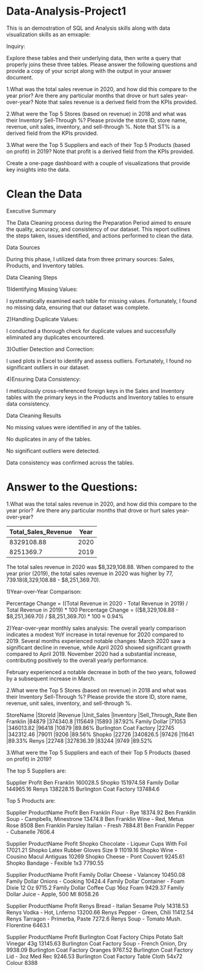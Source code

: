 # Data-Analysis-Project1

This is an demostration of SQL and Analysis skills along with data visualization skills as an emxaple:

Inquiry:

Explore these tables and their underlying data, then write a query that properly joins these three tables. Please answer the following questions and provide a copy of your script along with the output in your answer document.

1.What was the total sales revenue in 2020, and how did this compare to the year prior?  Are there any particular months that drove or hurt sales year-over-year?  Note that sales revenue is a derived field from the KPIs provided.

2.What were the Top 5 Stores (based on revenue) in 2018 and what was their Inventory Sell-Through %? Please provide the store ID, store name, revenue, unit sales, inventory, and sell-through %. Note that ST% is a derived field from the KPIs provided.

3.What were the Top 5 Suppliers and each of their Top 5 Products (based on profit) in 2019? Note that profit is a derived field from the KPIs provided.

Create a one-page dashboard with a couple of visualizations that provide key insights into the data.  

# Clean the Data

Executive Summary 

The Data Cleaning process during the Preparation Period aimed to ensure the quality, accuracy, and consistency of our dataset. This report outlines the steps taken, issues identified, and actions performed to clean the data. 

Data Sources 

During this phase, I utilized data from three primary sources: Sales, Products, and Inventory tables. 

Data Cleaning Steps 

1)Identifying Missing Values: 

I systematically examined each table for missing values. Fortunately, I found no missing data, ensuring that our dataset was complete.

2)Handling Duplicate Values: 

I conducted a thorough check for duplicate values and successfully eliminated any duplicates encountered. 

3)Outlier Detection and Correction: 

I used plots in Excel to identify and assess outliers. Fortunately, I found no significant outliers in our dataset. 

4)Ensuring Data Consistency: 

I meticulously cross-referenced foreign keys in the Sales and Inventory tables with the primary keys in the Products and Inventory tables to ensure data consistency. 

Data Cleaning Results 

No missing values were identified in any of the tables.

No duplicates in any of the tables. 

No significant outliers were detected. 

Data consistency was confirmed across the tables.

# Answer to the Questions:
1.What was the total sales revenue in 2020, and how did this compare to the year prior?  Are there any particular months that drove or hurt sales year-over-year?  

| Total_Sales_Revenue | Year |
| -------- | -------- |
| 8329108.88 | 2020 |
| 8251369.7  | 2019 |

The total sales revenue in 2020 was $8,329,108.88. When compared to the year prior (2019), the total sales revenue in 2020 was higher by $77,739.18 ($8,329,108.88 - $8,251,369.70).

1)Year-over-Year Comparison: 

Percentage Change = ((Total Revenue in 2020 - Total Revenue in 2019) / Total Revenue in 2019) * 100 
Percentage Change = (($8,329,108.88 - $8,251,369.70) / $8,251,369.70) * 100 ≈ 0.94%

2)Year-over-year monthly sales analysis:
The overall yearly comparison indicates a modest YoY increase in total revenue for 2020 compared to 2019. Several months experienced notable changes: March 2020 saw a significant decline in revenue, while April 2020 showed significant growth compared to April 2019. November 2020 had a substantial increase, contributing positively to the overall yearly performance. 

February experienced a notable decrease in both of the two years, followed by a subsequent increase in March.


2.What were the Top 5 Stores (based on revenue) in 2018 and what was their Inventory Sell-Through %? Please provide the store ID, store name, revenue, unit sales, inventory, and sell-through %.

StoreName	               |StoreId	|Revenue	    |Unit_Sales	 |Inventory	 |Sell_Through_Rate
Ben Franklin	           |84879	  |374340.8 	  |115649    	 |15893    	 |87.92%
Family Dollar	           |71053	  |346013.82	  |96418	     |10879	     |89.86%
Burlington Coat Factory	 |22745	  |342312.46	  |79011	     |9206	     |89.56%
Shopko	                 |22726	  |340826.5	    |97426	     |11641	     |89.33%
Renys	                   |22748	  |327836.39	  |83244	     |9749	     |89.52%

3.What were the Top 5 Suppliers and each of their Top 5 Products (based on profit) in 2019?

The top 5 Suppliers are:

Supplier         	       Profit
Ben Franklin	           160028.5
Shopko	                 151974.58
Family Dollar	           144965.16
Renys	                   138228.15
Burlington Coat Factory	 137484.6

Top 5 Products are:

Supplier	    ProductName	                  Profit
Ben Franklin	Flour - Rye	                  18374.92
Ben Franklin	Soup - Campbells, Minestrone	13474.8
Ben Franklin	Wine - Red, Metus Rose	      8508
Ben Franklin	Parsley Italian - Fresh	      7884.81
Ben Franklin	Pepper - Cubanelle	          7606.4

Supplier	ProductName                        	Profit
Shopko	  Chocolate - Liqueur Cups With Foil	17021.21
Shopko	  Latex Rubber Gloves Size 9	        11019.16
Shopko	  Wine - Cousino Macul Antiguas	      10269
Shopko	  Cheese - Pont Couvert	              9245.61
Shopko	  Bandage - Fexible 1x3	              7790.55

Supplier	     ProductName	                 Profit
Family Dollar	 Cheese - Valancey          	 10450.08
Family Dollar	 Onions - Cooking	             10424.4
Family Dollar	 Container - Foam Dixie 12 Oz	 9715.2
Family Dollar	 Coffee Cup 16oz Foam	         9429.37
Family Dollar	 Juice - Apple, 500 Ml	       8058.26

Supplier	ProductName	                     Profit
Renys	    Bread - Italian Sesame Poly	     14318.53
Renys	    Vodka - Hot, Lnferno	           13200.66
Renys	    Pepper - Green, Chili	           11412.54
Renys	    Tarragon - Primerba, Paste	     7272.6
Renys	    Soup - Tomato Mush. Florentine	 6463.1

Supplier	                ProductName	                   Profit
Burlington Coat Factory	  Chips Potato Salt Vinegar 43g	 13145.63
Burlington Coat Factory	  Soup - French Onion, Dry	     9938.09
Burlington Coat Factory	  Oranges	                       9767.52
Burlington Coat Factory	  Lid - 3oz Med Rec	             9246.53
Burlington Coat Factory	  Table Cloth 54x72 Colour	     8388
